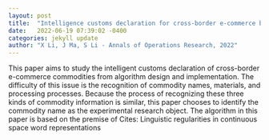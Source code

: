 ```yaml
---
layout: post
title:  "Intelligence customs declaration for cross-border e-commerce based on the multi-modal model and the optimal window mechanism"
date:   2022-06-19 07:39:02 -0400
categories: jekyll update
author: "X Li, J Ma, S Li - Annals of Operations Research, 2022"
---
```

This paper aims to study the intelligent customs declaration of cross-border e-commerce commodities from algorithm design and implementation. The difficulty of this issue is the recognition of commodity names, materials, and processing processes. Because the process of recognizing these three kinds of commodity information is similar, this paper chooses to identify the commodity name as the experimental research object. The algorithm in this paper is based on the premise of  Cites: Linguistic regularities in continuous space word representations